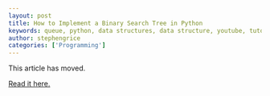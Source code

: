 ```yaml
---
layout: post
title: How to Implement a Binary Search Tree in Python
keywords: queue, python, data structures, data structure, youtube, tutorial, learning, education, how to
author: stephengrice
categories: ['Programming']
---
```


This article has moved.

<a href="https://linebylinecode.com/2018/04/19/how-to-implement-a-binary-search-tree-in-python/">Read it here.</a>
